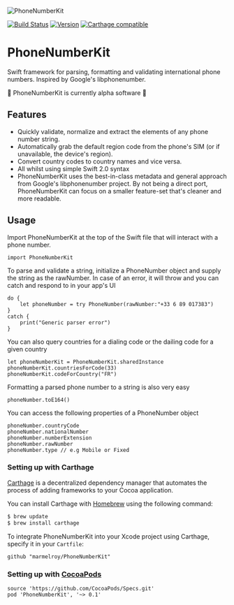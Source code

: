 ![PhoneNumberKit](https://cloud.githubusercontent.com/assets/889949/10723260/5225c86c-7bb9-11e5-883c-9b42aa50ea27.png)

[![Build Status](https://travis-ci.org/marmelroy/PhoneNumberKit.svg?branch=master)](https://travis-ci.org/marmelroy/PhoneNumberKit) [![Version](http://img.shields.io/cocoapods/v/PhoneNumberKit.svg)](http://cocoapods.org/?q=PhoneNumberKit)
[![Carthage compatible](https://img.shields.io/badge/Carthage-compatible-4BC51D.svg?style=flat)](https://github.com/Carthage/Carthage)

# PhoneNumberKit
Swift framework for parsing, formatting and validating international phone numbers.
Inspired by Google's libphonenumber.

:construction: PhoneNumberKit is currently alpha software :construction:

## Features

- Quickly validate, normalize and extract the elements of any phone number string.    
- Automatically grab the default region code from the phone's SIM (or if unavailable, the device's region).
- Convert country codes to country names and vice versa.
- All whilst using simple Swift 2.0 syntax
- PhoneNumberKit uses the best-in-class metadata and general approach from Google's libphonenumber project. By not being a direct port, PhoneNumberKit can focus on a smaller feature-set that's cleaner and more readable.

## Usage

Import PhoneNumberKit at the top of the Swift file that will interact with a phone number.

```
import PhoneNumberKit
```

To parse and validate a string, initialize a PhoneNumber object and supply the string as the rawNumber. In case of an error, it will throw and you can catch and respond to in your app's UI
```
do {
    let phoneNumber = try PhoneNumber(rawNumber:"+33 6 89 017383")
}
catch {
    print("Generic parser error")
}
```

You can also query countries for a dialing code or the dailing code for a given country
```
let phoneNumberKit = PhoneNumberKit.sharedInstance
phoneNumberKit.countriesForCode(33)
phoneNumberKit.codeForCountry("FR")
```

Formatting a parsed phone number to a string is also very easy
```
phoneNumber.toE164()
```

You can access the following properties of a PhoneNumber object
```
phoneNumber.countryCode
phoneNumber.nationalNumber
phoneNumber.numberExtension
phoneNumber.rawNumber
phoneNumber.type // e.g Mobile or Fixed
```

### Setting up with Carthage

[Carthage](https://github.com/Carthage/Carthage) is a decentralized dependency manager that automates the process of adding frameworks to your Cocoa application.

You can install Carthage with [Homebrew](http://brew.sh/) using the following command:

```bash
$ brew update
$ brew install carthage
```

To integrate PhoneNumberKit into your Xcode project using Carthage, specify it in your `Cartfile`:

```ogdl
github "marmelroy/PhoneNumberKit"
```

### Setting up with [CocoaPods](http://cocoapods.org/?q=PhoneNumberKit)
```
source 'https://github.com/CocoaPods/Specs.git'
pod 'PhoneNumberKit', '~> 0.1'
```
